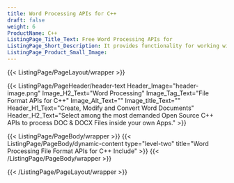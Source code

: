 ```yaml
---
title: Word Processing APIs for C++
draft: false
weight: 6
ProductName: C++
ListingPage_Title_Text: Free Word Processing APIs for
ListingPage_Short_Description: It provides functionality for working with Microsoft Word (DOCX) file formats. Read, write, modify, convert & manipulate Microsoft Word DOCX documents from your own C++ applications.
ListingPage_Product_Small_Image: 
---
```


{{< ListingPage/PageLayout/wrapper >}}

{{< ListingPage/PageHeader/header-text
Header_Image="header-image.png"
Image_H2_Text="Word Processing"
Image_Tag_Text="File Format APIs for C++"
Image_Alt_Text=""
Image_title_Text=""
Header_H1_Text="Create, Modify and Convert Word Documents"
Header_H2_Text="Select among the most demanded Open Source C++ APIs to process DOC & DOCX Files inside your own Apps." >}}

{{< ListingPage/PageBody/wrapper >}}
{{< ListingPage/PageBody/dynamic-content type="level-two" title="Word Processing File Format APIs for C++ Include" >}}
{{< /ListingPage/PageBody/wrapper >}}

{{< /ListingPage/PageLayout/wrapper >}}